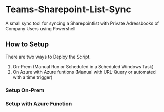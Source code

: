 # Teams-Sharepoint-List-Sync
A small sync tool for syncing a Sharepointlist with Private Adressbooks of Company Users using Powershell

## How to Setup

There are two ways to Deploy the Script.
1. On-Prem (Manual Run or Scheduled in a Scheduled Windows Task)
2. On Azure with Azure funtions (Manual with URL-Query or automated with a time trigger)

### Setup On-Prem

### Setup with Azure Function
